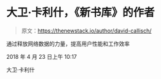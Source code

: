 # 大卫·卡利什，《新书库》的作者

> 原文：<https://thenewstack.io/author/david-callisch/>

通过释放网络数据的力量，提高用户性能和工作效率

2018 年 4 月 23 日上午 10:17

大卫·卡利什